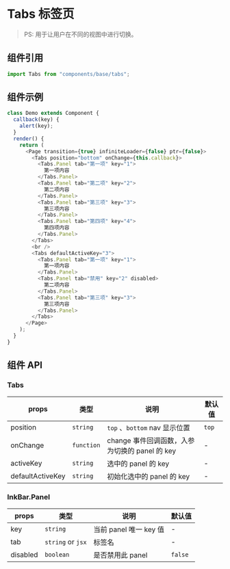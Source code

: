 # Tabs 标签页

> PS: 用于让用户在不同的视图中进行切换。

## 组件引用

```js
import Tabs from "components/base/tabs";
```

## 组件示例

<!--DemoStart-->

```js
class Demo extends Component {
  callback(key) {
    alert(key);
  }
  render() {
    return (
      <Page transition={true} infiniteLoader={false} ptr={false}>
        <Tabs position="bottom" onChange={this.callback}>
          <Tabs.Panel tab="第一项" key="1">
            第一项内容
          </Tabs.Panel>
          <Tabs.Panel tab="第二项" key="2">
            第二项内容
          </Tabs.Panel>
          <Tabs.Panel tab="第三项" key="3">
            第三项内容
          </Tabs.Panel>
          <Tabs.Panel tab="第四项" key="4">
            第四项内容
          </Tabs.Panel>
        </Tabs>
        <br />
        <Tabs defaultActiveKey="3">
          <Tabs.Panel tab="第一项" key="1">
            第一项内容
          </Tabs.Panel>
          <Tabs.Panel tab="禁用" key="2" disabled>
            第二项内容
          </Tabs.Panel>
          <Tabs.Panel tab="第三项" key="3">
            第三项内容
          </Tabs.Panel>
        </Tabs>
      </Page>
    );
  }
}
```

<!--End-->

## 组件 API

### Tabs

| props            | 类型       | 说明                                           | 默认值 |
| ---------------- | ---------- | ---------------------------------------------- | ------ |
| position         | `string`   | `top` 、`bottom` nav 显示位置                  | `top`  |
| onChange         | `function` | change 事件回调函数，入参为切换的 panel 的 key | -      |
| activeKey        | `string`   | 选中的 panel 的 key                            | -      |
| defaultActiveKey | `string`   | 初始化选中的 panel 的 key                      | -      |

### InkBar.Panel

| props    | 类型              | 说明                   | 默认值  |
| -------- | ----------------- | ---------------------- | ------- |
| key      | `string`          | 当前 panel 唯一 key 值 | -       |
| tab      | `string` or `jsx` | 标签名                 | -       |
| disabled | `boolean`         | 是否禁用此 panel       | `false` |

